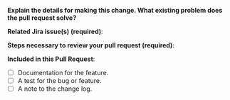 **Explain the details for making this change. What existing problem does the pull request solve?**
<!--
Example: When "Adding a function to do X",
explain why it is necessary to have a way to do X.
-->

**Related Jira issue(s) (required)**:
<!--
Provide a link to the related issue(s) to this Pull Request;
auto-closing github issues if necessary (example: "Closes <Url in Jira>)
-->

**Steps necessary to review your pull request (required)**:
<!--
Include:
- commands you ran for setup
- steps to test
- alternate test scenarios
-->

**Included in this Pull Request**:
- [ ] Documentation for the feature.
- [ ] A test for the bug or feature.
- [ ] A note to the change log.
